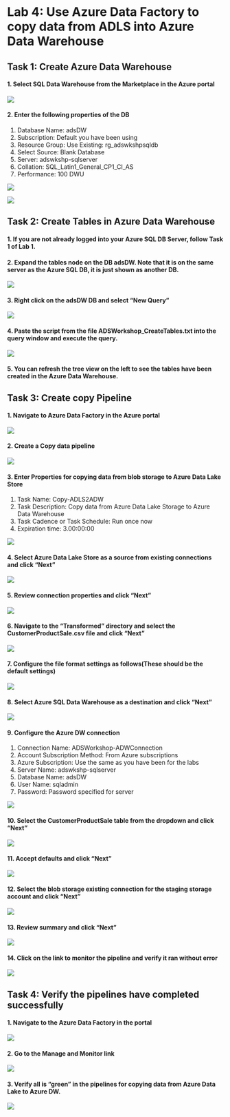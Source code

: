 # Lab 4: Use Azure Data Factory to copy data from ADLS into Azure Data Warehouse
## Task 1: Create Azure Data Warehouse
#### 1.	Select SQL Data Warehouse from the Marketplace in the Azure portal

![](/images/Lab5/ADW01_1_ProvisionADW.png)
 
#### 2.	Enter the following properties of the DB
  1. Database Name: adsDW
  2. Subscription: Default you have been using
  3. Resource Group: Use Existing: rg_adswkshpsqldb
  4. Select Source: Blank Database
  5. Server: adswkshp-sqlserver<number>
  6. Collation: SQL_Latin1_General_CP1_CI_AS
  7. Performance: 100 DWU
 
 ![](/images/Lab5/ADW01_2_ProvisionADWSettings.png)
 
 ![](/images/Lab5/ADW01_3_ProvisionADWSettings.png)
 
## Task 2: Create Tables in Azure Data Warehouse
#### 1.	If you are not already logged into your Azure SQL DB Server, follow Task 1 of Lab 1.
#### 2.	Expand the tables node on the DB adsDW.  Note that it is on the same server as the Azure SQL DB, it is just shown as another DB.
 
 ![](/images/Lab5/ADW01_DBTree.png)
 
#### 3.	Right click on the adsDW DB and select “New Query”

![](/images/Lab5/ADW02_NewQuery.png)
 
#### 4.	Paste the script from the file ADSWorkshop_CreateTables.txt into the query window and execute the query.

![](/images/Lab5/ADW03_QueryPaste.png)
 
#### 5.	You can refresh the tree view on the left to see the tables have been created in the Azure Data Warehouse.

## Task 3: Create copy Pipeline
#### 1.	Navigate to Azure Data Factory in the Azure portal

![](/images/Lab5/ADW04_NavigateToADF.png)
 
#### 2.	Create a Copy data pipeline

![](/images/Lab5/ADW05_CopyPipeline.png)
 
#### 3.	Enter Properties for copying data from blob storage to Azure Data Lake Store
  1. Task Name: Copy-ADLS2ADW
  2. Task Description: Copy data from Azure Data Lake Storage to Azure Data  Warehouse
  3. Task Cadence or Task Schedule: Run once now
  4. Expiration time: 3.00:00:00
  
![](/images/Lab5/ADW06_CopyPipelineProperties.png)
 
#### 4.	Select Azure Data Lake Store as a source from existing connections and click “Next”

![](/images/Lab5/ADW07_SelectDataSource.png)
 
#### 5.	Review connection properties and click “Next”

![](/images/Lab5/ADW08_SourceConnProperties.png)
 
#### 6.	Navigate to the “Transformed” directory and select the CustomerProductSale.csv file and click “Next”

![](/images/Lab5/ADW09_ChooseSourceInputFile.png)
 
#### 7.	Configure the file format settings as follows(These should be the default settings)

![](/images/Lab5/ADW10_SourceFileFormat.png)
 
#### 8.	Select Azure SQL Data Warehouse as a destination and click “Next”

![](/images/Lab5/ADW11_DestinationSelect.png)
 
#### 9.	Configure the Azure DW connection
  1. Connection Name: ADSWorkshop-ADWConnection
  2. Account Subscription Method: From Azure subscriptions
  3. Azure Subscription: Use the same as you have been for the labs
  4. Server Name: adswkshp-sqlserver
  5. Database Name: adsDW
  6. User Name: sqladmin
  7. Password: Password specified for server
  
  ![](/images/Lab5/ADW12_DestinationConnection.png)
 
#### 10. Select the CustomerProductSale table from the dropdown and click “Next”

![](/images/Lab5/ADW13_TableMapping.png)
 
#### 11. Accept defaults and click “Next”

![](/images/Lab5/ADW14_SchemaMapping.png)
 
#### 12. Select the blob storage existing connection for the staging storage account and click “Next”

![](/images/Lab5/ADW15_PipelinePerfSettings.png)

#### 13. Review summary and click “Next”

![](/images/Lab5/ADW16_PipelineReviewSummary.png)
 
#### 14. Click on the link to monitor the pipeline and verify it ran without error

![](/images/Lab5/ADW17_PipelineMonitor.png)
 
## Task 4: Verify the pipelines have completed successfully
#### 1.	Navigate to the Azure Data Factory in the portal

![](/images/Lab5/ADW18_NavigateToADF.png)
 
#### 2.	Go to the Manage and Monitor link

![](/images/Lab5/ADW19_ADFMonitorAndManage.png)
 
#### 3.	Verify all is “green” in the pipelines for copying data from Azure Data Lake to Azure DW.

![](/images/Lab5/ADW20_MonitorAndManageGreen.png)
 
